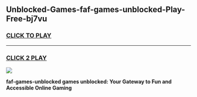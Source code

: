 
## Unblocked-Games-faf-games-unblocked-Play-Free-bj7vu
<h3>
<a href="https://premium76.site?title=faf-games-unblocked&ref=24M">CLICK TO PLAY</a></h3>
<hr>

<h3>
<a href="https://premium76.site?title=faf-games-unblocked&ref=24M">CLICK 2 PLAY</a>
  
</h3>

<a href="https://premium76.site?title=faf-games-unblocked&ref=24M"><img src="https://clearcache.store/games.png"></a>


**faf-games-unblocked games unblocked: Your Gateway to Fun and Accessible Online Gaming**
